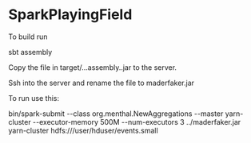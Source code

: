 SparkPlayingField
=================

To build run

sbt assembly

Copy the file in target/...assembly..jar to the server.

Ssh into the server and rename the file to maderfaker.jar

To run use this:

bin/spark-submit   --class org.menthal.NewAggregations --master yarn-cluster --executor-memory 500M --num-executors 3  ../maderfaker.jar yarn-cluster hdfs:///user/hduser/events.small
